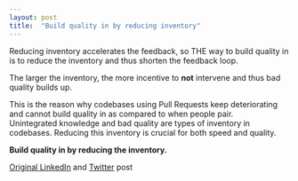 ```yaml
---
layout: post
title:  "Build quality in by reducing inventory"
---
```


Reducing inventory accelerates the feedback, so THE way to build quality in is to reduce the inventory and thus shorten the feedback loop.

The larger the inventory, the more incentive to __not__ intervene and thus bad quality builds up.

This is the reason why codebases using Pull Requests keep deteriorating and cannot build quality in as compared to when people pair.  
Unintegrated knowledge and bad quality are types of inventory in codebases.
Reducing this inventory is crucial for both speed and quality.

__Build quality in by reducing the inventory.__

[Original LinkedIn](https://www.linkedin.com/feed/update/urn:li:activity:6621508222773706752/) and [Twitter](https://twitter.com/d_stepanovic/status/1205445511597187073) post